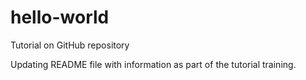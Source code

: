# hello-world
Tutorial on GitHub repository

Updating README file with information as part of the tutorial training.
